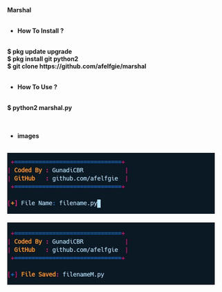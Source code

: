 <b>Marshal
<br>
<br>
* How To Install ?
<br>
$ pkg update upgrade<br>
$ pkg install git python2<br>
$ git clone https://github.com/afelfgie/marshal<br><br>


* How To Use ?
<br>
$ python2 marshal.py 
<br><br><br>

* images
<br><br>
<img src="https://github.com/afelfgie/marshal/blob/master/images/1.png" />
<br><br>
<img src="https://github.com/afelfgie/marshal/blob/master/images/2.png" />




